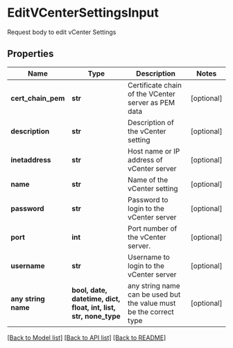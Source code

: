 # EditVCenterSettingsInput

Request body to edit vCenter Settings

## Properties
Name | Type | Description | Notes
------------ | ------------- | ------------- | -------------
**cert_chain_pem** | **str** | Certificate chain of the VCenter server as PEM data | [optional] 
**description** | **str** | Description of the vCenter setting | [optional] 
**inetaddress** | **str** | Host name or IP address of vCenter server | [optional] 
**name** | **str** | Name of the vCenter setting | [optional] 
**password** | **str** | Password to login to the vCenter server | [optional] 
**port** | **int** | Port number of the vCenter server. | [optional] 
**username** | **str** | Username to login to the vCenter server | [optional] 
**any string name** | **bool, date, datetime, dict, float, int, list, str, none_type** | any string name can be used but the value must be the correct type | [optional]

[[Back to Model list]](../README.md#documentation-for-models) [[Back to API list]](../README.md#documentation-for-api-endpoints) [[Back to README]](../README.md)



